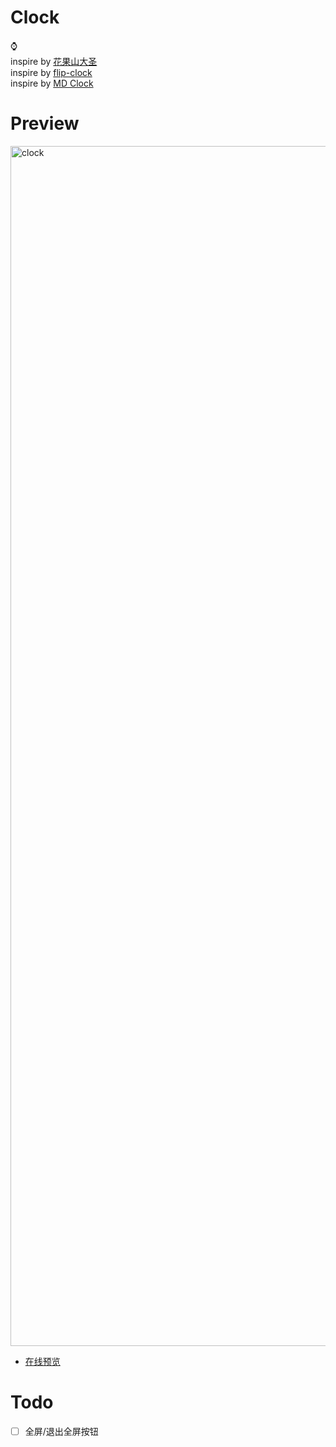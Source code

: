 # Clock
⌚  
inspire by [花果山大圣](https://github.com/shengxinjing)  
inspire by [flip-clock](https://github.com/1isten/flip-clock)  
inspire by [MD Clock](https://apps.apple.com/cn/app/md-clock-live-in-the-present/id1536358464?l=en)

# Preview
<img width="1920" alt="clock" src="https://user-images.githubusercontent.com/5175751/170831045-71a61036-d93c-4238-93ad-75ce1453f123.png">  

- [在线预览](http://clock.jinga.vip)   
# Todo
- [ ] 全屏/退出全屏按钮
